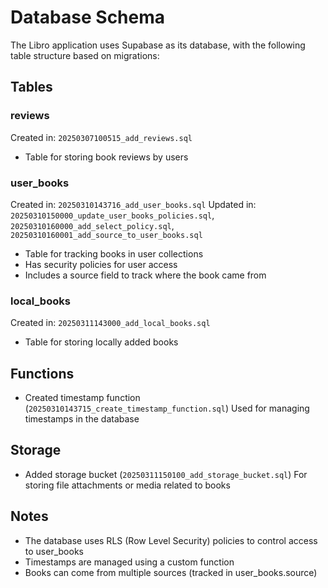# Database Schema

The Libro application uses Supabase as its database, with the following table structure based on migrations:

## Tables

### reviews
Created in: `20250307100515_add_reviews.sql`
- Table for storing book reviews by users

### user_books
Created in: `20250310143716_add_user_books.sql`
Updated in: `20250310150000_update_user_books_policies.sql`, `20250310160000_add_select_policy.sql`, `20250310160001_add_source_to_user_books.sql`
- Table for tracking books in user collections
- Has security policies for user access
- Includes a source field to track where the book came from

### local_books
Created in: `20250311143000_add_local_books.sql`
- Table for storing locally added books

## Functions

- Created timestamp function (`20250310143715_create_timestamp_function.sql`)
  Used for managing timestamps in the database

## Storage

- Added storage bucket (`20250311150100_add_storage_bucket.sql`)
  For storing file attachments or media related to books

## Notes

- The database uses RLS (Row Level Security) policies to control access to user_books
- Timestamps are managed using a custom function
- Books can come from multiple sources (tracked in user_books.source)
